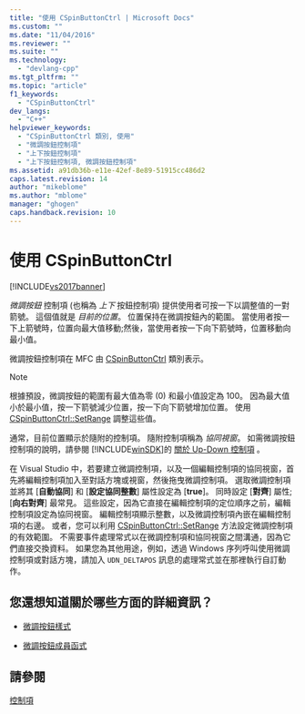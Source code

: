 ```yaml
---
title: "使用 CSpinButtonCtrl | Microsoft Docs"
ms.custom: ""
ms.date: "11/04/2016"
ms.reviewer: ""
ms.suite: ""
ms.technology: 
  - "devlang-cpp"
ms.tgt_pltfrm: ""
ms.topic: "article"
f1_keywords: 
  - "CSpinButtonCtrl"
dev_langs: 
  - "C++"
helpviewer_keywords: 
  - "CSpinButtonCtrl 類別, 使用"
  - "微調按鈕控制項"
  - "上下按鈕控制項"
  - "上下按鈕控制項, 微調按鈕控制項"
ms.assetid: a91db36b-e11e-42ef-8e89-51915cc486d2
caps.latest.revision: 14
author: "mikeblome"
ms.author: "mblome"
manager: "ghogen"
caps.handback.revision: 10
---
```

# 使用 CSpinButtonCtrl
[!INCLUDE[vs2017banner](../assembler/inline/includes/vs2017banner.md)]

*微調按鈕* 控制項 \(也稱為 *上下* 按鈕控制項\) 提供使用者可按一下以調整值的一對箭號。  這個值就是 *目前的位置*。  位置保持在微調按鈕內的範圍。  當使用者按一下上箭號時，位置向最大值移動;然後，當使用者按一下向下箭號時，位置移動向最小值。  
  
 微調按鈕控制項在 MFC 由 [CSpinButtonCtrl](../mfc/reference/cspinbuttonctrl-class.md) 類別表示。  
  
> [!NOTE]
>  根據預設，微調按鈕的範圍有最大值為零 \(0\) 和最小值設定為 100。  因為最大值小於最小值，按一下箭號減少位置，按一下向下箭號增加位置。  使用 [CSpinButtonCtrl::SetRange](../Topic/CSpinButtonCtrl::SetRange.md) 調整這些值。  
  
 通常，目前位置顯示於隨附的控制項。  隨附控制項稱為 *協同視窗*。  如需微調按鈕控制項的說明，請參閱 [!INCLUDE[winSDK](../atl/includes/winsdk_md.md)]的 [關於 Up\-Down 控制項](http://msdn.microsoft.com/library/windows/desktop/bb759889) 。  
  
 在 Visual Studio 中，若要建立微調控制項，以及一個編輯控制項的協同視窗，首先將編輯控制項加入至對話方塊或視窗，然後拖曳微調控制項。  選取微調控制項並將其 \[**自動協同**\] 和 \[**設定協同整數**\] 屬性設定為 \[**true**\]。  同時設定 \[**對齊**\] 屬性; \[**向右對齊**\] 最常見。  這些設定，因為它直接在編輯控制項的定位順序之前，編輯控制項設定為協同視窗。  編輯控制項顯示整數，以及微調控制項內嵌在編輯控制項的右邊。  或者，您可以利用 [CSpinButtonCtrl::SetRange](../Topic/CSpinButtonCtrl::SetRange.md) 方法設定微調控制項的有效範圍。  不需要事件處理常式以在微調控制項和協同視窗之間溝通，因為它們直接交換資料。  如果您為其他用途，例如，透過 Windows 序列呼叫使用微調控制項或對話方塊，請加入 `UDN_DELTAPOS` 訊息的處理常式並在那裡執行自訂動作。  
  
## 您還想知道關於哪些方面的詳細資訊？  
  
-   [微調按鈕樣式](../mfc/spin-button-styles.md)  
  
-   [微調按鈕成員函式](../mfc/spin-button-member-functions.md)  
  
## 請參閱  
 [控制項](../mfc/controls-mfc.md)